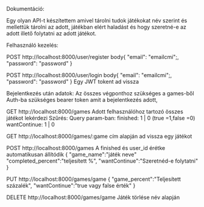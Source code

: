 Dokumentáció:

Egy olyan API-t készítettem amivel tárolni tudok játékokat név szerint és mellettük tárolni az adott,
játékban elért haladást és hogy szeretné-e az adott illető folytatni az adott játékot.

Felhasználó kezelés:

POST http://localhost:8000/user/register
body{
"email": "emailcmi";,
"password": "password"
}

POST http://localhost:8000/user/login
body{
"email": "emailcmi";,
"password": "password"
}
Egy JWT tokent ad vissza

Bejelentkezés után adatok:
Az összes végponthoz szükséges a games-ből Auth-ba szükséges bearer token amit a bejelentkezés adott,

GET http://localhost:8000/games
Adott felhasználóhoz tartozó összes játékot lekérdezi
Szűrés:
Query param-ban:
finished: 1 | 0 (true =1,false =0)
wantContinue: 1 | 0

GET http://localhost:8000/games/:game
cím alapján ad vissza egy játékot

POST http://localhost:8000/games
A finished és user_id érétke automatikusan állítódik
{
"game_name":"játék neve"
"completed_percent":"teljesített %",
"wantContinue":"Szeretnéd-e folytatni"
}

PUT http://localhost:8000/games/game
{
"game_percent":"Teljesített százalék",
"wantContinue":"true vagy false érték"
}

DELETE http://localhost:8000/games/game
Játék törlése név alapján

